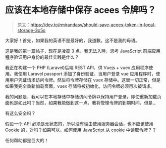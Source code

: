 # 应该在本地存储中保存 acees 令牌吗？

> 原文：<https://dev.to/rmirandasv/should-save-acees-token-in-local-storage-3o5o>

大家好！首先，如果我的英语不是最好的，我道歉。这不是我的母语。

这是我的第一篇帖子，现在是凌晨 3 点，我无法入睡，思考 JavaScript 前端应用程序验证用户身份的最佳实践是什么？

我正在构建一个 PHP (Laravel)后端 REST API，供 Vuejs + vuex 应用程序使用。我使用 Laravel passport 添加了身份验证，当用户登录 vue 应用程序时，使用用户凭证请求访问令牌。然后将令牌存储在 vuex 存储中。这里一切正常，但是如果我完全重新加载页面，vuex 存储将被初始化，访问令牌必须再次被请求。

我的问题是，我可以在本地存储中存储访问令牌以保持用户登录，即使重新加载页面也是如此吗？当然，如果我能做到这一点，我将管理令牌的到期时间，但是...

有这么安全吗？

假设一个 API 必须是无状态的，所以没有理由使用服务器会话，也不应该使用 Cookie 的，对吗？如果可以，如何使用 JavaScript 从 cookie 中读取令牌？？

任何帮助都是巨大的！